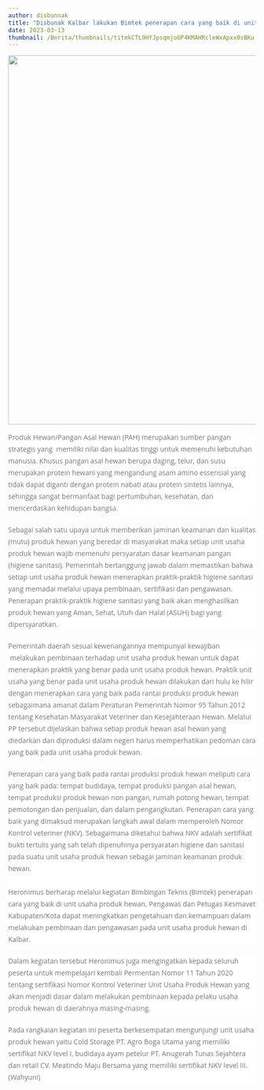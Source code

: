 ```yaml
---
author: disbunnak
title: "Disbunak Kalbar lakukan Bimtek penerapan cara yang baik di unit usaha produk hewan"
date: 2023-03-13
thumbnail: /Berita/thumbnails/titmkCTL9HYJpsqmjoUP4KMAHRcleWxApxx0sBKu.jpg
---
```

<p><img src="/images/8V76AMj93zkNOzdRiIu7.jpg" alt="" width="1000" height="750" /></p>
<p style="box-sizing: border-box; margin: 0px 0px 20px; color: #777777; line-height: 24px; font-family: 'Open Sans', Arial, sans-serif; font-size: 14px; background-color: #ffffff;">Produk Hewan/Pangan Asal Hewan (PAH) merupakan sumber pangan strategis yang &nbsp;memiliki nilai dan kualitas tinggi untuk memenuhi kebutuhan manusia. Khusus pangan asal hewan berupa daging, telur, dan susu merupakan protein hewani yang mengandung asam amino essensial yang tidak dapat diganti dengan protein nabati atau protein sintetis lainnya, sehingga sangat bermanfaat bagi pertumbuhan, kesehatan, dan mencerdaskan kehidupan bangsa.&nbsp;</p>
<p style="box-sizing: border-box; margin: 0px 0px 20px; color: #777777; line-height: 24px; font-family: 'Open Sans', Arial, sans-serif; font-size: 14px; background-color: #ffffff;">Sebagai salah satu upaya untuk memberikan jaminan keamanan dan kualitas (mutu) produk hewan yang beredar di masyarakat maka setiap unit usaha produk hewan wajib memenuhi persyaratan dasar keamanan pangan (higiene sanitasi). Pemerintah bertanggung jawab dalam memastikan bahwa setiap unit usaha produk hewan menerapkan praktik-praktik higiene sanitasi yang memadai melalui upaya pembinaan, sertifikasi dan pengawasan. Penerapan praktik-praktik higiene sanitasi yang baik akan menghasilkan produk hewan yang Aman, Sehat, Utuh dan Halal (ASUH) bagi yang dipersyaratkan.</p>
<p style="box-sizing: border-box; margin: 0px 0px 20px; color: #777777; line-height: 24px; font-family: 'Open Sans', Arial, sans-serif; font-size: 14px; background-color: #ffffff;">Pemerintah daerah sesuai kewenangannya mempunyai kewajiban &nbsp;melakukan pembinaan terhadap unit usaha produk hewan untuk dapat menerapkan praktik yang benar pada unit usaha produk hewan. Praktik unit usaha yang benar pada unit usaha produk hewan dilakukan dari hulu ke hilir dengan menerapkan cara yang baik pada rantai produksi produk hewan sebagaimana amanat dalam Peraturan Pemerintah Nomor 95 Tahun 2012 tentang Kesehatan Masyarakat Veteriner dan Kesejahteraan Hewan. Melalui PP tersebut dijelaskan bahwa setiap produk hewan asal hewan yang diedarkan dan diproduksi dalam negeri harus memperhatikan pedoman cara yang baik pada unit usaha produk hewan.</p>
<p style="box-sizing: border-box; margin: 0px 0px 20px; color: #777777; line-height: 24px; font-family: 'Open Sans', Arial, sans-serif; font-size: 14px; background-color: #ffffff;">Penerapan cara yang baik pada rantai produksi produk hewan meliputi cara yang baik pada: tempat budidaya, tempat produksi pangan asal hewan, tempat produksi produk hewan non pangan, rumah potong hewan, tempat pemotongan dan penjualan, dan dalam pengangkutan. Penerapan cara yang baik yang dimaksud merupakan langkah awal dalam memperoleh Nomor Kontrol veteriner (NKV). Sebagaimana diketahui bahwa NKV adalah sertifikat bukti tertulis yang sah telah dipenuhinya persyaratan higiene dan sanitasi pada suatu unit usaha produk hewan sebagai jaminan keamanan produk hewan.&nbsp;<br style="box-sizing: border-box;" />&nbsp; &nbsp;<br style="box-sizing: border-box;" />Heronimus berharap melalui kegiatan Bimbingan Teknis (Bimtek) penerapan cara yang baik di unit usaha produk hewan, Pengawas dan Petugas Kesmavet Kabupaten/Kota dapat meningkatkan pengetahuan dan kemampuan dalam melakukan pembinaan dan pengawasan pada unit usaha produk hewan di Kalbar.&nbsp;</p>
<p style="box-sizing: border-box; margin: 0px 0px 20px; color: #777777; line-height: 24px; font-family: 'Open Sans', Arial, sans-serif; font-size: 14px; background-color: #ffffff;">Dalam kegiatan tersebut Heronimus juga mengingatkan kepada seluruh peserta untuk mempelajari kembali Permentan Nomor 11 Tahun 2020 tentang sertifikasi Nomor Kontrol Veteriner Unit Usaha Produk Hewan yang akan menjadi dasar dalam melakukan pembinaan kepada pelaku usaha produk hewan di daerahnya masing-masing.&nbsp;</p>
<p style="box-sizing: border-box; margin: 0px 0px 20px; color: #777777; line-height: 24px; font-family: 'Open Sans', Arial, sans-serif; font-size: 14px; background-color: #ffffff;">Pada rangkaian kegiatan ini peserta berkesempatan mengunjungi unit usaha produk hewan yaitu Cold Storage PT. Agro Boga Utama yang memiliki sertifikat NKV level I, budidaya ayam petelur PT. Anugerah Tunas Sejahtera dan retail CV. Meatindo Maju Bersama yang memiliki sertifikat NKV level III. (Wahyuni)</p>